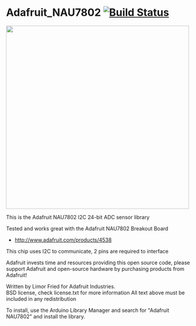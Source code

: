 Adafruit_NAU7802 [![Build Status](https://github.com/adafruit/Adafruit_NAU7802/workflows/Arduino%20Library%20CI/badge.svg)](https://github.com/adafruit/Adafruit_NAU7802/actions)
================

<a href="https://www.adafruit.com/product/4226"><img src="assets/board.jpg?raw=true" width="500px"></a>

This is the Adafruit NAU7802 I2C 24-bit ADC sensor library

Tested and works great with the Adafruit NAU7802 Breakout Board 
* http://www.adafruit.com/products/4538

This chip uses I2C to communicate, 2 pins are required to interface

Adafruit invests time and resources providing this open source code, please support Adafruit and open-source hardware by purchasing products from Adafruit!

Written by Limor Fried for Adafruit Industries.  
BSD license, check license.txt for more information
All text above must be included in any redistribution

To install, use the Arduino Library Manager and search for "Adafruit NAU7802" and install the library.
